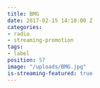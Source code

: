 ```yaml
---
title: BMG
date: 2017-02-15 14:10:00 Z
categories:
- radio
- streaming-promotion
tags:
- label
position: 57
image: "/uploads/BMG.jpg"
is-streaming-featured: true
---
```


